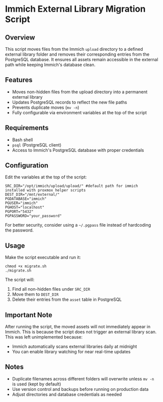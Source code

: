 # Immich External Library Migration Script

## Overview
This script moves files from the Immich `upload` directory to a defined external library folder and removes their corresponding entries from the PostgreSQL database. It ensures all assets remain accessible in the external path while keeping Immich's database clean.

## Features
- Moves non-hidden files from the upload directory into a permanent external library
- Updates PostgreSQL records to reflect the new file paths  
- Prevents duplicate moves (`mv -n`)
- Fully configurable via environment variables at the top of the script

## Requirements
- Bash shell
- `psql` (PostgreSQL client)
- Access to Immich's PostgreSQL database with proper credentials

## Configuration
Edit the variables at the top of the script:

```
SRC_DIR="/opt/immich/upload/upload/" #default path for immich installed with proxmox helper scripts
DEST_DIR="/mnt/external/"
PGDATABASE="immich"
PGUSER="immich"
PGHOST="localhost"
PGPORT="5432"
PGPASSWORD="your_password"
```

For better security, consider using a `~/.pgpass` file instead of hardcoding the password.

## Usage
Make the script executable and run it:

```
chmod +x migrate.sh
./migrate.sh
```

The script will:
1. Find all non-hidden files under `SRC_DIR`
2. Move them to `DEST_DIR`
3. Delete their entries from the `asset` table in PostgreSQL

## Important Note
After running the script, the moved assets will not immediately appear in Immich. This is because the script does not trigger an external library scan. This was left unimplemented because:
- Immich automatically scans external libraries daily at midnight
- You can enable library watching for near real-time updates

## Notes
- Duplicate filenames across different folders will overwrite unless `mv -n` is used (kept by default)
- Use version control and backups before running on production data
- Adjust directories and database credentials as needed

